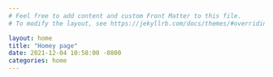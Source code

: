 ```yaml
---
# Feel free to add content and custom Front Matter to this file.
# To modify the layout, see https://jekyllrb.com/docs/themes/#overriding-theme-defaults

layout: home
title: "Homey page"
date: 2021-12-04 10:58:00 -0800
categories: home
---
```

